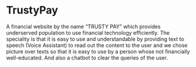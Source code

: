 # TrustyPay
A financial website by the name “TRUSTY PAY” which provides underserved population to use financial technology efficiently.
The speciality is that it is easy to use and understandable by providing text to speech (Voice Assistant) to read out the content to the user and we chose picture over texts so that it is easy to use by a person whose not financially well-educated. And also a chatbot to clear the queries of the user.
